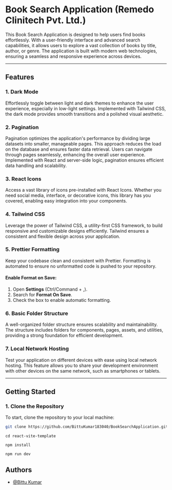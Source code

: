 # Book Search Application (Remedo Clinitech Pvt. Ltd.)

This Book Search Application is designed to help users find books effortlessly. With a user-friendly interface and advanced search capabilities, it allows users to explore a vast collection of books by title, author, or genre. The application is built with modern web technologies, ensuring a seamless and responsive experience across devices.

---

## Features

### 1. Dark Mode

Effortlessly toggle between light and dark themes to enhance the user experience, especially in low-light settings. Implemented with Tailwind CSS, the dark mode provides smooth transitions and a polished visual aesthetic.

### 2. Pagination

Pagination optimizes the application's performance by dividing large datasets into smaller, manageable pages. This approach reduces the load on the database and ensures faster data retrieval. Users can navigate through pages seamlessly, enhancing the overall user experience. Implemented with React and server-side logic, pagination ensures efficient data handling and scalability.

### 3. React Icons

Access a vast library of icons pre-installed with React Icons. Whether you need social media, interface, or decorative icons, this library has you covered, enabling easy integration into your components.

### 4. Tailwind CSS

Leverage the power of Tailwind CSS, a utility-first CSS framework, to build responsive and customizable designs efficiently. Tailwind ensures a consistent and flexible design across your application.

### 5. Prettier Formatting

Keep your codebase clean and consistent with Prettier. Formatting is automated to ensure no unformatted code is pushed to your repository.

#### Enable Format on Save:

1. Open **Settings** (Ctrl/Command + ,).
2. Search for **Format On Save**.
3. Check the box to enable automatic formatting.

### 6. Basic Folder Structure

A well-organized folder structure ensures scalability and maintainability. The structure includes folders for components, pages, assets, and utilities, providing a strong foundation for efficient development.

### 7. Local Network Hosting

Test your application on different devices with ease using local network hosting. This feature allows you to share your development environment with other devices on the same network, such as smartphones or tablets.

---

## Getting Started

### 1. Clone the Repository

To start, clone the repository to your local machine:

```bash
git clone https://github.com/BittuKumar183040/BookSearchApplication.git

```

```
cd react-vite-template
```

```
npm install
```

```
npm run dev
```

## Authors

- [@Bittu Kumar](https://github.com/BittuKumar183040)

